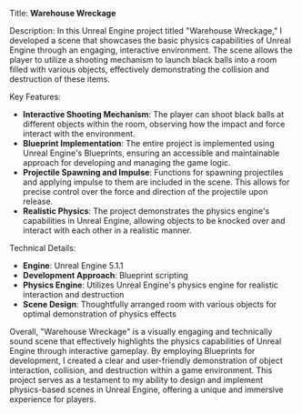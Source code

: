 Title: **Warehouse Wreckage**

Description:
In this Unreal Engine project titled "Warehouse Wreckage," I developed a scene that showcases the basic physics capabilities of Unreal Engine through an engaging, interactive environment. The scene allows the player to utilize a shooting mechanism to launch black balls into a room filled with various objects, effectively demonstrating the collision and destruction of these items.

Key Features:
- **Interactive Shooting Mechanism**: The player can shoot black balls at different objects within the room, observing how the impact and force interact with the environment.
- **Blueprint Implementation**: The entire project is implemented using Unreal Engine's Blueprints, ensuring an accessible and maintainable approach for developing and managing the game logic.
- **Projectile Spawning and Impulse**: Functions for spawning projectiles and applying impulse to them are included in the scene. This allows for precise control over the force and direction of the projectile upon release.
- **Realistic Physics**: The project demonstrates the physics engine's capabilities in Unreal Engine, allowing objects to be knocked over and interact with each other in a realistic manner.

Technical Details:
- **Engine**: Unreal Engine 5.1.1
- **Development Approach**: Blueprint scripting
- **Physics Engine**: Utilizes Unreal Engine's physics engine for realistic interaction and destruction
- **Scene Design**: Thoughtfully arranged room with various objects for optimal demonstration of physics effects

Overall, "Warehouse Wreckage" is a visually engaging and technically sound scene that effectively highlights the physics capabilities of Unreal Engine through interactive gameplay. By employing Blueprints for development, I created a clear and user-friendly demonstration of object interaction, collision, and destruction within a game environment. This project serves as a testament to my ability to design and implement physics-based scenes in Unreal Engine, offering a unique and immersive experience for players.
